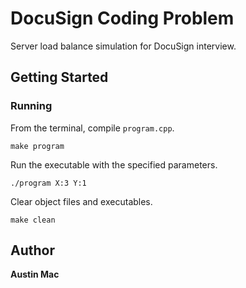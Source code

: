 # DocuSign Coding Problem

Server load balance simulation for DocuSign interview. 

## Getting Started

### Running

From the terminal, compile `program.cpp`.

```
make program
```

Run the executable with the specified parameters.

```
./program X:3 Y:1
```

Clear object files and executables.

```
make clean
```

## Author
**Austin Mac**